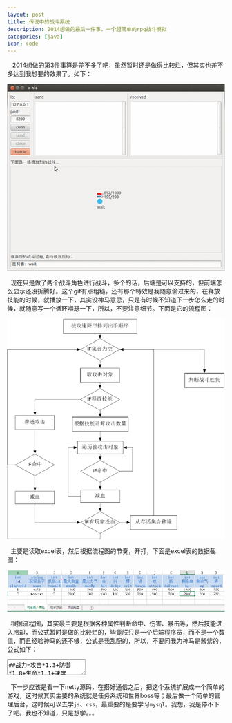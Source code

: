 ```yaml
---
layout: post
title: 传说中的战斗系统
description: 2014想做的最后一件事，一个超简单的rpg战斗模拟
categories: [java]
icon: code
---
```


&nbsp;&nbsp; 2014想做的第3件事算是差不多了吧，虽然暂时还是做得比较烂，但其实也差不多达到我想要的效果了。如下：

<img src="/images/20141224/fight.gif" alt="战斗系统效果图" />

&nbsp;&nbsp;现在只是做了两个战斗角色进行战斗，多个的话，后端是可以支持的，但前端怎么显示还没折腾好。这个gif有点粗糙，还有那个特效是我随意偷过来的，在释放技能的时候，就播放一下，其实没神马意思，只是有时候不知道下一步怎么走的时候，就随意写一个循环嘚瑟一下，所以，不要注意细节。下面是它的流程图：

<img src="/images/20141224/fight-flow-chart.png" alt="战斗系统流程图" />

&nbsp;&nbsp;主要是读取excel表，然后根据流程图的节奏，开打，下面是excel表的数据截图：

<img src="/images/20141224/fight-excel-data.png" alt="战斗数据来源截图" />

&nbsp;&nbsp;根据流程图，其实最主要是根据各种属性判断命中、伤害、暴击等，然后技能进入冷却，而公式暂时是做的比较烂的，毕竟朕只是一个后端程序员，而不是一个数值，而且经验神马的还不够，公式是我乱配的，所以，不要问我为神马是酱紫的，公式如下：

<div class="article_content">
<textarea name="code" class="txt" >
##战力=攻击*1.3+防御*1.8+生命*1.1+速度*0.5+命中*1+闪避*1+暴击*2.1+韧性*2.1
#attack:攻击
#defense
#hp
#speed
#hit
#dodge
#crit
#tough
playerScore=#{attack} * 1.3 + #{defense} * 1.8 + #{hp} * 1.1 + #{speed} * 0.5 + #{hit} * 1 + #{dodge} * 1 + #{crit} * 2.1 + #{tough} * 2.1

##=========================战斗命中============================
##命中概率10000则表示100%命中
##命中概率=基础命中率 + (攻击方命中值 - 防御方的闪避值) * 1.1 + (攻击方战力 - 防御方战力)
#attackHit:攻击方命中值
#enemyDodge:防御方的闪避值
#srcScore:攻击方战力
#enemyScore:防御方战力
hitRate=9000 + (#{attackHit} - #{enemyDodge}) * 1.1 + #{srcScore} - #{enemyScore}

##=========================战斗暴击============================
##暴击概率10000则表示100%暴击
##暴击概率=攻击方的暴击值 - 防御方的韧性值
#attackCrit:攻击方的暴击值
#enemyTough:防御方的韧性值
critRate=#{attackCrit} - #{enemyTough}

##=========================战斗伤害============================
##总公式=(攻方的攻击力 * 0.9 / (1 + 防方的防御力 * 0.1)) * 技能加成
#srcAttack:攻方的攻击力
#enemyDefense:防方的防御力
#skillHurt:技能附加伤害
hurt=(#{srcAttack} * 0.9 / (1 + #{enemyDefense} * 0.1)) * #{skillHurt}
</textarea>
</div>


&nbsp;&nbsp;下一步应该是看一下netty源码，在搭好通信之后，把这个系统扩展成一个简单的游戏，这时候其实主要的系统就是任务系统和世界boss等；最后做一个简单的管理后台，这时候可以去学<code>js</code>、<code>css</code>，最重要的是要学习<code>mysql</code>。我想，我是停不下了吧。我也不知道，只是想学。。。

